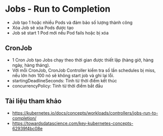 # Jobs - Run to Completion
- Job tạo 1 hoặc nhiều Pods và đảm bảo số lượng thành công
- Xóa Job sẽ xóa Pods được tạo
- Job sẽ start 1 Pod mới nếu Pod fails hoặc bị xóa

## CronJob
- 1 Cron Job tạo Jobs chạy theo thời gian được thiết lập (hàng giờ, hàng ngày, hàng tháng).
- Với mỗi CronJob, CronJob Controller kiểm tra số lần schedules bị miss, nếu lớn hơn 100 nó sẽ không start job và ghi lại lỗi.
- startingDeadlineSeconds: Tính từ thời điểm kết thúc
- concurrencyPolicy: Tính từ thời điểm bắt đầu

## Tài liệu tham khảo 
- https://kubernetes.io/docs/concepts/workloads/controllers/jobs-run-to-completion/
- https://towardsdatascience.com/key-kubernetes-concepts-62939f4bc08e
